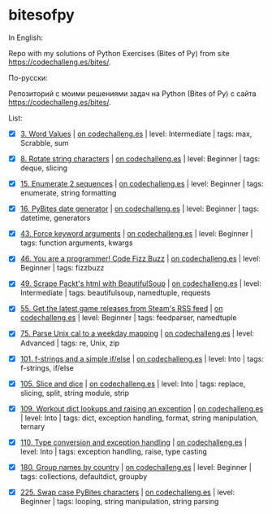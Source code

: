 # bitesofpy

In English:

Repo with my solutions of Python Exercises (Bites of Py) from site https://codechalleng.es/bites/.

По-русски:

Репозиторий с моими решениями задач на Python (Bites of Py) с сайта https://codechalleng.es/bites/.

List:

- [x] [3. Word Values](/3) | [on codechalleng.es](https://codechalleng.es/bites/3) | level: Intermediate | tags: max, Scrabble, sum

- [x] [8. Rotate string characters](/8) | [on codechalleng.es](https://codechalleng.es/bites/8) | level: Beginner | tags: deque, slicing

- [x] [15. Enumerate 2 sequences](/15) | [on codechalleng.es](https://codechalleng.es/bites/15) | level: Beginner | tags: enumerate, string formatting

- [x] [16. PyBites date generator](/16) | [on codechalleng.es](https://codechalleng.es/bites/16) | level: Beginner | tags: datetime, generators

- [x] [43. Force keyword arguments](/43) | [on codechalleng.es](https://codechalleng.es/bites/43) | level: Beginner | tags: function arguments, kwargs

- [x] [46. You are a programmer! Code Fizz Buzz](/46) | [on codechalleng.es](https://codechalleng.es/bites/46) | level: Beginner | tags: fizzbuzz

- [x] [49. Scrape Packt's html with BeautifulSoup](/49) | [on codechalleng.es](https://codechalleng.es/bites/49) | level: Intermediate | tags: beautifulsoup, namedtuple, requests

- [x] [55. Get the latest game releases from Steam's RSS feed](/55) | [on codechalleng.es](https://codechalleng.es/bites/55) | level: Beginner | tags: feedparser, namedtuple

- [x] [75. Parse Unix cal to a weekday mapping](/75) | [on codechalleng.es](https://codechalleng.es/bites/75) | level: Advanced | tags: re, Unix, zip

- [x] [101. f-strings and a simple if/else](/101) | [on codechalleng.es](https://codechalleng.es/bites/101) | level: Into | tags: f-strings, if/else

- [x] [105. Slice and dice](/105) | [on codechalleng.es](https://codechalleng.es/bites/105) | level: Into | tags: replace, slicing, split, string module, strip

- [x] [109. Workout dict lookups and raising an exception](/109) | [on codechalleng.es](https://codechalleng.es/bites/109) | level: Into | tags: dict, exception handling, format, string manipulation, ternary

- [x] [110. Type conversion and exception handling](/110) | [on codechalleng.es](https://codechalleng.es/bites/110) | level: Into | tags: exception handling, raise, type casting

- [x] [180. Group names by country](/180) | [on codechalleng.es](https://codechalleng.es/bites/180) | level: Beginner | tags: collections, defaultdict, groupby

- [x] [225. Swap case PyBites characters](/225) | [on codechalleng.es](https://codechalleng.es/bites/225) | level: Beginner | tags: looping, string manipulation, string parsing